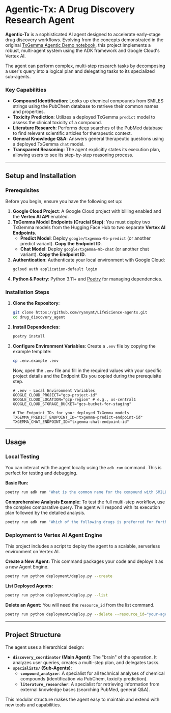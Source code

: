 # Agentic-Tx: A Drug Discovery Research Agent

**Agentic-Tx** is a sophisticated AI agent designed to accelerate early-stage drug discovery workflows. Evolving from the concepts demonstrated in the original [TxGemma Agentic Demo notebook](https://github.com/google-gemini/gemma-cookbook/blob/main/TxGemma/%5BTxGemma%5DAgentic_Demo_with_Hugging_Face.ipynb), this project implements a robust, multi-agent system using the ADK framework and Google Cloud's Vertex AI.

The agent can perform complex, multi-step research tasks by decomposing a user's query into a logical plan and delegating tasks to its specialized sub-agents.

### Key Capabilities
* **Compound Identification**: Looks up chemical compounds from SMILES strings using the PubChem database to retrieve their common names and properties.
* **Toxicity Prediction**: Utilizes a deployed TxGemma `predict` model to assess the clinical toxicity of a compound.
* **Literature Research**: Performs deep searches of the PubMed database to find relevant scientific articles for therapeutic context.
* **General Knowledge Q&A**: Answers general therapeutic questions using a deployed TxGemma `chat` model.
* **Transparent Reasoning**: The agent explicitly states its execution plan, allowing users to see its step-by-step reasoning process.

---

## Setup and Installation

### Prerequisites

Before you begin, ensure you have the following set up:

1.  **Google Cloud Project**: A Google Cloud project with billing enabled and the **Vertex AI API** enabled.
2.  **TxGemma Model Endpoints (Crucial Step)**: You must deploy two TxGemma models from the Hugging Face Hub to two separate **Vertex AI Endpoints**.
    * **Predict Model**: Deploy `google/txgemma-9b-predict` (or another predict variant). **Copy the Endpoint ID**.
    * **Chat Model**: Deploy `google/txgemma-9b-chat` (or another chat variant). **Copy the Endpoint ID**.
3.  **Authentication**: Authenticate your local environment with Google Cloud:
    ```bash
    gcloud auth application-default login
    ```
4.  **Python & Poetry**: Python 3.11+ and [Poetry](https://python-poetry.org/docs/#installation) for managing dependencies.

### Installation Steps

1.  **Clone the Repository**:
    ```bash
    git clone https://github.com/ryanymt/LifeScience-agents.git
    cd drug_discovery_agent
    ```

2.  **Install Dependencies**:
    ```bash
    poetry install
    ```

3.  **Configure Environment Variables**:
    Create a `.env` file by copying the example template:
    ```bash
    cp .env.example .env
    ```
    Now, open the `.env` file and fill in the required values with your specific project details and the Endpoint IDs you copied during the prerequisite step.
    ```env
    # .env - Local Environment Variables
    GOOGLE_CLOUD_PROJECT="gcp-project-id"
    GOOGLE_CLOUD_LOCATION="gcp-region" # e.g., us-central1
    GOOGLE_CLOUD_STORAGE_BUCKET="gcs-bucket-for-staging"

    # The Endpoint IDs for your deployed TxGemma models
    TXGEMMA_PREDICT_ENDPOINT_ID="txgemma-predict-endpoint-id"
    TXGEMMA_CHAT_ENDPOINT_ID="txgemma-chat-endpoint-id"
    ```

---

## Usage

### Local Testing

You can interact with the agent locally using the `adk run` command. This is perfect for testing and debugging.

**Basic Run:**
```bash
poetry run adk run "What is the common name for the compound with SMILES CC(=O)OC1=CC=CC=C1C(=O)O ?"
```

**Comprehensive Analysis Example:**
To test the full multi-step workflow, use the complex comparative query. The agent will respond with its execution plan followed by the detailed analysis.
```bash
poetry run adk run "Which of the following drugs is preferred for further development? 1. CC(=O)OC1=CC=CC=C1C(=O)O or 2. O=C(CCCCCCC(=O)Nc1ccccc1)NO"
```

### Deployment to Vertex AI Agent Engine

This project includes a script to deploy the agent to a scalable, serverless environment on Vertex AI.

**Create a New Agent:**
This command packages your code and deploys it as a new Agent Engine.
```bash
poetry run python deployment/deploy.py --create
```

**List Deployed Agents:**
```bash
poetry run python deployment/deploy.py --list
```

**Delete an Agent:**
You will need the `resource_id` from the list command.
```bash
poetry run python deployment/deploy.py --delete --resource_id="your-agent-resource-id"
```

---

## Project Structure

The agent uses a hierarchical design:

* **`discovery_coordinator` (Main Agent)**: The "brain" of the operation. It analyzes user queries, creates a multi-step plan, and delegates tasks.
* **`specialists/` (Sub-Agents)**:
    * **`compound_analyzer`**: A specialist for all technical analyses of chemical compounds (identification via PubChem, toxicity prediction).
    * **`literature_researcher`**: A specialist for retrieving information from external knowledge bases (searching PubMed, general Q&A).

This modular structure makes the agent easy to maintain and extend with new tools and capabilities.